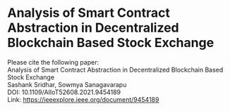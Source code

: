 # Analysis of Smart Contract Abstraction in Decentralized Blockchain Based Stock Exchange

Please cite the following paper: <br/>
Analysis of Smart Contract Abstraction in Decentralized Blockchain Based Stock Exchange <br/>
Sashank Sridhar, Sowmya Sanagavarapu <br/>
DOI: 10.1109/AIIoT52608.2021.9454189 <br/>
Link: https://ieeexplore.ieee.org/document/9454189
